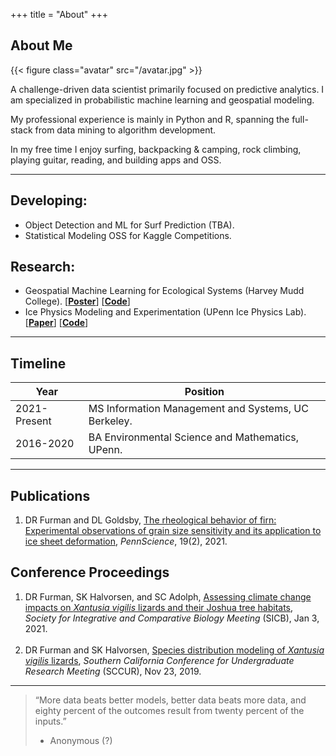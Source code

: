+++
title = "About"
+++

## About Me

{{< figure class="avatar" src="/avatar.jpg" >}}

A challenge-driven data scientist primarily focused on predictive analytics. I am specialized in probabilistic machine learning and geospatial modeling.  

My professional experience is mainly in Python and R, spanning the full-stack from data mining to algorithm development.

In my free time I enjoy surfing, backpacking & camping, rock climbing, playing guitar, reading, and building apps and OSS.  

---

## Developing:

- Object Detection and ML for Surf Prediction (TBA).
- Statistical Modeling OSS for Kaggle Competitions.

## Research:

- Geospatial Machine Learning for Ecological Systems (Harvey Mudd College). [**[Poster](https://drive.google.com/file/d/1jW5UdWHRNENrrShfqS_SKvMWY0Br4737/view?usp=sharing)**] [**[Code](https://github.com/daniel-furman/PySDMs)**]
- Ice Physics Modeling and Experimentation (UPenn Ice Physics Lab). [**[Paper](https://drive.google.com/file/d/1eO1_V15OF7_nOsCQJZYziCa7rR9L49gH/view?usp=sharing)**] [**[Code](https://github.com/daniel-furman/ice-densification-research)**]

---

## Timeline

Year | Position
-----|-------
2021-Present | MS Information Management and Systems, UC Berkeley.
2016-2020 | BA Environmental Science and Mathematics, UPenn.

---

## Publications

1. DR Furman and DL Goldsby, <ins>The rheological behavior of firn: Experimental observations of grain size sensitivity and its application to ice sheet deformation</ins>, *PennScience*, 19(2), 2021.

## Conference Proceedings

1. DR Furman, SK Halvorsen, and SC Adolph, <ins>Assessing climate change impacts on *Xantusia vigilis* lizards and their Joshua tree habitats</ins>, *Society for Integrative and Comparative Biology Meeting* (SICB), Jan 3, 2021. <br><br>
2. DR Furman and SK Halvorsen, <ins>Species distribution modeling of *Xantusia vigilis* lizards</ins>, *Southern California Conference for Undergraduate Research Meeting* (SCCUR), Nov 23, 2019.

---

> “More data beats better models, better data beats more data, and eighty percent of the outcomes result from twenty percent of the inputs.”
> - Anonymous (?)
